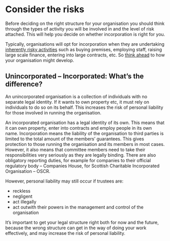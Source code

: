 # Consider the risks

Before deciding on the right structure for your organisation you should think through the types of activity you will be involved in and the level of risk attached. This will help you decide on whether incorporation is right for you.

Typically, organisations will opt for incorporation when they are undertaking [inherently risky activities](running-your-organisation/business-planning/risk-analysis-management.md) such as buying premises, employing staff, raising large scale finance, entering into large contracts, etc. So [think ahead](running-your-organisation/business-planning/writing-business-plan.md
) to how your organisation might develop.

## Unincorporated – Incorporated: What’s the difference?

An unincorporated organisation is a collection of individuals with no separate legal identity. If it wants to own property etc, it must rely on individuals to do so on its behalf. This increases the risk of personal liability for those involved in running the organisation.

An incorporated organisation has a legal identity of its own. This means that it can own property, enter into contracts and employ people in its own name. Incorporation means the liability of the organisation to third parties is limited to the total amount of the members’ guarantees. This gives protection to those running the organisation and its members in most cases. However, it also means that committee members need to take their responsibilities very seriously as they are legally binding. There are also obligatory reporting duties, for example for companies to their official regulatory body – Companies House, for Scottish Charitable Incorporated Organisation – OSCR.

However, personal liability may still occur if trustees are:

* reckless
* negligent
* act illegally
* act outwith their powers in the management and control of the organisation

It’s important to get your legal structure right both for now and the future, because the wrong structure can get in the way of doing your work effectively, and may increase the risk of personal liability.
